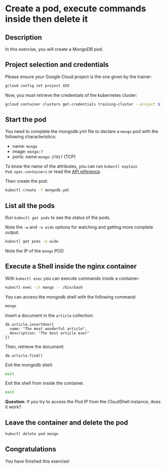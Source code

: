 # Create a pod, execute commands inside then delete it

<walkthrough-tutorial-duration duration="20.0"></walkthrough-tutorial-duration>

## Description

In this exercise, you will create a MongoDB pod.

## Project selection and credentials

Please ensure your Google Cloud project is the one given by the trainer:
```sh
gcloud config set project XXX 
```

Now, you must retrieve the credentials of the kubernetes cluster:
```sh
gcloud container clusters get-credentials training-cluster --project ${GOOGLE_CLOUD_PROJECT} --zone europe-west1-b
```

## Start the pod

You need to complete the <walkthrough-editor-open-file filePath="mongodb.yml">mongodb.yml</walkthrough-editor-open-file> 
file to declare a `mongo` pod with the following characteristics:
- name: `mongo`
- image: `mongo:7`
- ports: name `mongo`: `27017` (TCP)

To know the name of the attributes, you can run `kubectl explain Pod.spec.containers` or read the [API reference](https://kubernetes.io/docs/reference/generated/kubernetes-api/v1.26/#container-v1-core).


Then create the pod:
```sh
kubectl create -f mongodb.yml
```

## List all the pods

Run `kubectl get pods` to see the status of the pods. 

Note the `-w` and `-o wide` options for watching and getting more complete output.

```sh
kubectl get pods -o wide
```

Note the IP of the `mongo` POD.

## Execute a Shell inside the nginx container

With `kubectl exec` you can execute commands inside a container:

```sh
kubectl exec -it mongo -- /bin/bash
```

You can access the mongodb shell with the following command:
```sh
mongo
```

Insert a document in the `article` collection:
```
db.article.insertOne({
  name: "The most wonderful article",
  description: "The best article ever"
})
```

Then, retrieve the document:
```
db.article.find()
```

Exit the mongodb shell:
```sh
exit
```

Exit the shell from inside the container.
```sh
exit
```

**Question**: If you try to access the Pod IP from the CloudShell instance, does it work?

## Leave the container and delete the pod

```sh
kubectl delete pod mongo
```

## Congratulations

You have finished this exercise!

<walkthrough-conclusion-trophy></walkthrough-conclusion-trophy>
